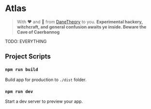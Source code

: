 # Atlas
> With :heart: and :beer: from [DaneTheory](https://DaneTheory.com) to you.
__Experimental hackery, witchcraft, and general confusion awaits ye inside. Beware the Cave of Caerbannog__

TODO: EVERYTHING

## Project Scripts

### `npm run build`

Build app for production to `./dist` folder.

### `npm run dev`

Start a dev server to preview your app.
